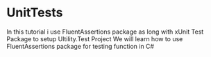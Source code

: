 # UnitTests
In this tutorial i use FluentAssertions package as long with xUnit Test Package to setup Ultility.Test Project
We will learn how to use FluentAssertions package for testing function in C#
